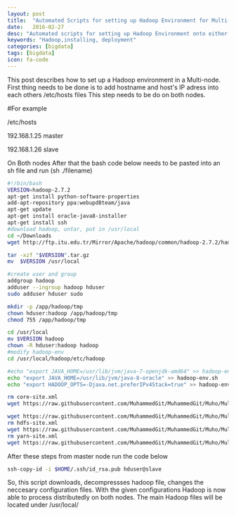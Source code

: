 ```yaml
---
layout: post
title:  "Automated Scripts for setting up Hadoop Environment for Multi-node cluster"
date:   2016-02-27
desc: "Automated scripts for setting up Hadoop Environment onto either Single or Multi-node cluster."
keywords: "Hadoop,installing, deployment"
categories: [bigdata]
tags: [bigdata]
icon: fa-code
---
```


This post describes how to set up a Hadoop environment in a Multi-node.
First thing needs to be done is to add hostname and host's IP adress into each others /etc/hosts files
This step needs to be do on both nodes.


#For example

/etc/hosts

192.168.1.25 master

192.168.1.26 slave

On Both nodes
After that the bash code below needs to be pasted into an sh file and run (sh ./filename)

``` sh
#!/bin/bash
VERSION=hadoop-2.7.2
apt-get install python-software-properties
add-apt-repository ppa:webupd8team/java
apt-get update
apt-get install oracle-java8-installer
apt-get install ssh
#download hadoop, untar, put in /usr/local
cd ~/Downloads
wget http://ftp.itu.edu.tr/Mirror/Apache/hadoop/common/hadoop-2.7.2/hadoop-2.7.2.tar.gz

tar -xzf "$VERSION".tar.gz
mv  $VERSION /usr/local

#create user and group
addgroup hadoop
adduser --ingroup hadoop hduser
sudo adduser hduser sudo

mkdir -p /app/hadoop/tmp
chown hduser:hadoop /app/hadoop/tmp
chmod 755 /app/hadoop/tmp

cd /usr/local
mv $VERSION hadoop
chown -R hduser:hadoop hadoop
#modify hadoop-env
cd /usr/local/hadoop/etc/hadoop

#echo "export JAVA_HOME=/usr/lib/jvm/java-7-openjdk-amd64" >> hadoop-env.sh
echo "export JAVA_HOME=/usr/lib/jvm/java-8-oracle" >> hadoop-env.sh
echo "export HADOOP_OPTS=-Djava.net.preferIPv4Stack=true" >> hadoop-env.sh

rm core-site.xml
wget https://raw.githubusercontent.com/MuhammedGit/MuhammedGit/Muho/Multi-Node/conf/core-site.xml

wget https://raw.githubusercontent.com/MuhammedGit/MuhammedGit/Muho/Multi-Node/conf/mapred-site.xml
rm hdfs-site.xml
wget https://raw.githubusercontent.com/MuhammedGit/MuhammedGit/Muho/Multi-Node/conf/hdfs-site.xml
rm yarn-site.xml
wget https://raw.githubusercontent.com/MuhammedGit/MuhammedGit/Muho/Multi-Node/conf/yarn-site.xml

```

After these steps from master node run the code below
``` sh
ssh-copy-id -i $HOME/.ssh/id_rsa.pub hduser@slave
```

So, this script downloads, decompressses hadoop file, changes the neccesary configuration files.
With the given configurations Hadoop is now able to process distributedly on both nodes.
The main Hadoop files will be located under /usr/local/
